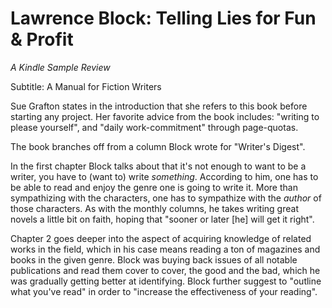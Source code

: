 # Lawrence Block: Telling Lies for Fun & Profit

_A Kindle Sample Review_

Subtitle: A Manual for Fiction Writers

Sue Grafton states in the introduction that she refers to this book before starting any project. Her favorite advice from the book includes: "writing to please yourself", and "daily work-commitment" through page-quotas.

The book branches off from a column Block wrote for "Writer's Digest".

In the first chapter Block talks about that it's not enough to want to be a writer, you have to (want to) write _something_. According to him, one has to be able to read and enjoy the genre one is going to write it. More than sympathizing with the characters, one has to sympathize with the _author_ of those characters. As with the monthly columns, he takes writing great novels a little bit on faith, hoping that "sooner or later [he] will get it right".

Chapter 2 goes deeper into the aspect of acquiring knowledge of related works in the field, which in his case means reading a ton of magazines and books in the given genre. Block was buying back issues of all notable publications and read them cover to cover, the good and the bad, which he was gradually getting better at identifying. Block further suggest to "outline what you've read" in order to "increase the effectiveness of your reading".

